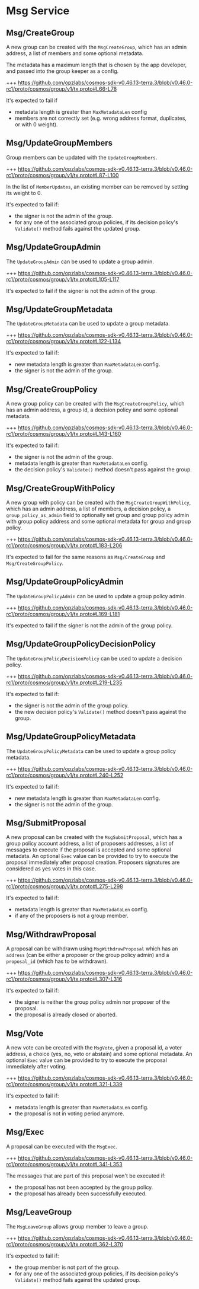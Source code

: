 <!--
order: 3
-->

# Msg Service

## Msg/CreateGroup

A new group can be created with the `MsgCreateGroup`, which has an admin address, a list of members and some optional metadata.

The metadata has a maximum length that is chosen by the app developer, and
passed into the group keeper as a config.

+++ https://github.com/opzlabs/cosmos-sdk-v0.46.13-terra.3/blob/v0.46.0-rc1/proto/cosmos/group/v1/tx.proto#L66-L78

It's expected to fail if

* metadata length is greater than `MaxMetadataLen`
  config
* members are not correctly set (e.g. wrong address format, duplicates, or with 0 weight).

## Msg/UpdateGroupMembers

Group members can be updated with the `UpdateGroupMembers`.

+++ https://github.com/opzlabs/cosmos-sdk-v0.46.13-terra.3/blob/v0.46.0-rc1/proto/cosmos/group/v1/tx.proto#L87-L100

In the list of `MemberUpdates`, an existing member can be removed by setting its weight to 0.

It's expected to fail if:

* the signer is not the admin of the group.
* for any one of the associated group policies, if its decision policy's `Validate()` method fails against the updated group.

## Msg/UpdateGroupAdmin

The `UpdateGroupAdmin` can be used to update a group admin.

+++ https://github.com/opzlabs/cosmos-sdk-v0.46.13-terra.3/blob/v0.46.0-rc1/proto/cosmos/group/v1/tx.proto#L105-L117

It's expected to fail if the signer is not the admin of the group.

## Msg/UpdateGroupMetadata

The `UpdateGroupMetadata` can be used to update a group metadata.

+++ https://github.com/opzlabs/cosmos-sdk-v0.46.13-terra.3/blob/v0.46.0-rc1/proto/cosmos/group/v1/tx.proto#L122-L134

It's expected to fail if:

* new metadata length is greater than `MaxMetadataLen` config.
* the signer is not the admin of the group.

## Msg/CreateGroupPolicy

A new group policy can be created with the `MsgCreateGroupPolicy`, which has an admin address, a group id, a decision policy and some optional metadata.

+++ https://github.com/opzlabs/cosmos-sdk-v0.46.13-terra.3/blob/v0.46.0-rc1/proto/cosmos/group/v1/tx.proto#L143-L160

It's expected to fail if:

* the signer is not the admin of the group.
* metadata length is greater than `MaxMetadataLen` config.
* the decision policy's `Validate()` method doesn't pass against the group.

## Msg/CreateGroupWithPolicy

A new group with policy can be created with the `MsgCreateGroupWithPolicy`, which has an admin address, a list of members, a decision policy, a `group_policy_as_admin` field to optionally set group and group policy admin with group policy address and some optional metadata for group and group policy.

+++ https://github.com/opzlabs/cosmos-sdk-v0.46.13-terra.3/blob/v0.46.0-rc1/proto/cosmos/group/v1/tx.proto#L183-L206

It's expected to fail for the same reasons as `Msg/CreateGroup` and `Msg/CreateGroupPolicy`.

## Msg/UpdateGroupPolicyAdmin

The `UpdateGroupPolicyAdmin` can be used to update a group policy admin.

+++ https://github.com/opzlabs/cosmos-sdk-v0.46.13-terra.3/blob/v0.46.0-rc1/proto/cosmos/group/v1/tx.proto#L169-L181

It's expected to fail if the signer is not the admin of the group policy.

## Msg/UpdateGroupPolicyDecisionPolicy

The `UpdateGroupPolicyDecisionPolicy` can be used to update a decision policy.

+++ https://github.com/opzlabs/cosmos-sdk-v0.46.13-terra.3/blob/v0.46.0-rc1/proto/cosmos/group/v1/tx.proto#L219-L235

It's expected to fail if:

* the signer is not the admin of the group policy.
* the new decision policy's `Validate()` method doesn't pass against the group.

## Msg/UpdateGroupPolicyMetadata

The `UpdateGroupPolicyMetadata` can be used to update a group policy metadata.

+++ https://github.com/opzlabs/cosmos-sdk-v0.46.13-terra.3/blob/v0.46.0-rc1/proto/cosmos/group/v1/tx.proto#L240-L252

It's expected to fail if:

* new metadata length is greater than `MaxMetadataLen` config.
* the signer is not the admin of the group.

## Msg/SubmitProposal

A new proposal can be created with the `MsgSubmitProposal`, which has a group policy account address, a list of proposers addresses, a list of messages to execute if the proposal is accepted and some optional metadata.
An optional `Exec` value can be provided to try to execute the proposal immediately after proposal creation. Proposers signatures are considered as yes votes in this case.

+++ https://github.com/opzlabs/cosmos-sdk-v0.46.13-terra.3/blob/v0.46.0-rc1/proto/cosmos/group/v1/tx.proto#L275-L298

It's expected to fail if:

* metadata length is greater than `MaxMetadataLen` config.
* if any of the proposers is not a group member.

## Msg/WithdrawProposal

A proposal can be withdrawn using `MsgWithdrawProposal` which has an `address` (can be either a proposer or the group policy admin) and a `proposal_id` (which has to be withdrawn).

+++ https://github.com/opzlabs/cosmos-sdk-v0.46.13-terra.3/blob/v0.46.0-rc1/proto/cosmos/group/v1/tx.proto#L307-L316

It's expected to fail if:

* the signer is neither the group policy admin nor proposer of the proposal.
* the proposal is already closed or aborted.

## Msg/Vote

A new vote can be created with the `MsgVote`, given a proposal id, a voter address, a choice (yes, no, veto or abstain) and some optional metadata.
An optional `Exec` value can be provided to try to execute the proposal immediately after voting.

+++ https://github.com/opzlabs/cosmos-sdk-v0.46.13-terra.3/blob/v0.46.0-rc1/proto/cosmos/group/v1/tx.proto#L321-L339

It's expected to fail if:

* metadata length is greater than `MaxMetadataLen` config.
* the proposal is not in voting period anymore.

## Msg/Exec

A proposal can be executed with the `MsgExec`.

+++ https://github.com/opzlabs/cosmos-sdk-v0.46.13-terra.3/blob/v0.46.0-rc1/proto/cosmos/group/v1/tx.proto#L341-L353

The messages that are part of this proposal won't be executed if:

* the proposal has not been accepted by the group policy.
* the proposal has already been successfully executed.

## Msg/LeaveGroup

The `MsgLeaveGroup` allows group member to leave a group.

+++ https://github.com/opzlabs/cosmos-sdk-v0.46.13-terra.3/blob/v0.46.0-rc1/proto/cosmos/group/v1/tx.proto#L362-L370

It's expected to fail if:

* the group member is not part of the group.
* for any one of the associated group policies, if its decision policy's `Validate()` method fails against the updated group.

